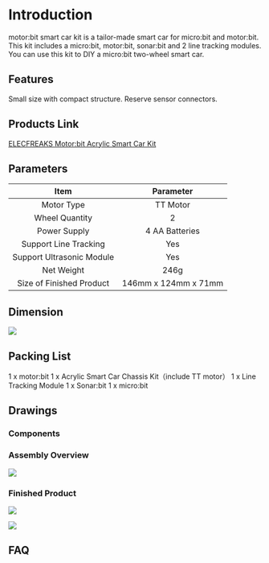 ﻿# Introduction


motor:bit smart car kit is a tailor-made smart car for micro:bit and motor:bit. This kit includes a micro:bit, motor:bit, sonar:bit and 2 line tracking modules. You can use this kit to DIY a micro:bit two-wheel smart car.


## Features

 Small size with compact structure.
 Reserve sensor connectors.

## Products Link

[ELECFREAKS Motor:bit Acrylic Smart Car Kit](https://www.elecfreaks.com/motor-bit-acrylic-smart-car-kit.html)

## Parameters


Item |Parameter
:-:|:-:
Motor Type|TT Motor
Wheel Quantity|2
Power Supply|4 AA Batteries
Support Line Tracking|Yes
Support Ultrasonic Module|Yes
Net Weight|246g
Size of Finished Product|146mm x 124mm x 71mm


## Dimension

![](https://wiki-media-ef.oss-cn-hongkong.aliyuncs.com//images/vehvUKJ.jpg)


## Packing List

 1 x motor:bit
 1 x Acrylic Smart Car Chassis Kit（include TT motor）
 1 x Line Tracking Module
 1 x Sonar:bit
 1 x micro:bit


## Drawings

### Components

### Assembly Overview

![](https://wiki-media-ef.oss-cn-hongkong.aliyuncs.com//images/yeShOQZ.jpg)

### Finished Product

![](https://wiki-media-ef.oss-cn-hongkong.aliyuncs.com//images/jfltEih.jpg)

![](https://wiki-media-ef.oss-cn-hongkong.aliyuncs.com//images/AuBmsFz.jpg)




## FAQ
